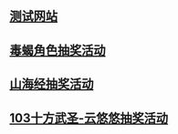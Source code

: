 ## **[测试网站](https://crezfs.github.io/daoju/pifu/test)**

## **[毒蝎角色抽奖活动](https://crezfs.github.io/daoju/duxie/20221025)**

## **[山海经抽奖活动](https://crezfs.github.io/daoju/shj/20221104)**

## **[103十方武圣-云悠悠抽奖活动](https://crezfs.github.io/daoju/sfws_yyy/20221129)**